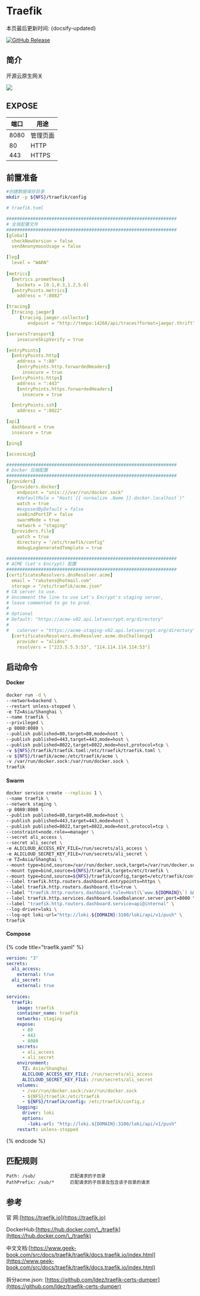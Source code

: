 # Traefik

本页最后更新时间: {docsify-updated}

[![GitHub Release](https://img.shields.io/github/release/traefik/traefik.svg)](https://github.com/traefik/traefik/releases/latest)

## 简介

开源云原生网关

![](../../images/traefik-screenshot.webp)

## EXPOSE

| 端口   | 用途    |
| ---- | ----- |
| 8080 | 管理页面  |
| 80   | HTTP  |
| 443  | HTTPS |



## 前置准备

```bash
#创建数据保存目录
mkdir -p ${NFS}/traefik/config
```

```yaml
# traefik.toml

################################################################
# 全局配置文件
################################################################
[global]
  checkNewVersion = false
  sendAnonymousUsage = false

[log]
  level = "WARN"
  
[metrics]
  [metrics.prometheus]
    buckets = [0.1,0.3,1.2,5.0]
  [entryPoints.metrics]
    address = ":8082"

[tracing]
  [tracing.jaeger]
     [tracing.jaeger.collector]
        endpoint = "http://tempo:14268/api/traces?format=jaeger.thrift"

[serversTransport]
	insecureSkipVerify = true

[entryPoints]
  [entryPoints.http]
    address = ":80"
    [entryPoints.http.forwardedHeaders]
      insecure = true
  [entryPoints.https]
    address = ":443"
    [entryPoints.https.forwardedHeaders]
      insecure = true

  [entryPoints.ssh]
    address = ":8022"

[api]
  dashboard = true
  insecure = true

[ping]

[accessLog]

################################################################
# Docker 后端配置
################################################################
[providers]
  [providers.docker]
    endpoint = "unix:///var/run/docker.sock"
    #defaultRule = "Host(`{{ normalize .Name }}.docker.localhost`)"
    watch = true
    #exposedByDefault = false
    useBindPortIP = false
    swarmMode = true
    network = "staging"
  [providers.file]
    watch = true
    directory = "/etc/traefik/config"
    debugLogGeneratedTemplate = true

################################################################
# ACME (Let's Encrypt) 配置
################################################################
[certificatesResolvers.dnsResolver.acme]
  email = "rakutens@hotmail.com"
  storage = "/etc/traefik/acme.json"
# CA server to use.
# Uncomment the line to use Let's Encrypt's staging server,
# leave commented to go to prod.
#
# Optional
# Default: "https://acme-v02.api.letsencrypt.org/directory"
#
#	caServer = "https://acme-staging-v02.api.letsencrypt.org/directory"
  [certificatesResolvers.dnsResolver.acme.dnsChallenge]
    provider = "alidns"
    resolvers = ["223.5.5.5:53", "114.114.114.114:53"]

```

## 启动命令

<!-- tabs:start -->
#### **Docker**


```bash
docker run -d \
--network=backend \
--restart unless-stopped \
-e TZ=Asia/Shanghai \
--name traefik \
--privileged \
-p 8080:8080 \
--publish published=80,target=80,mode=host \
--publish published=443,target=443,mode=host \
--publish published=8022,target=8022,mode=host,protocol=tcp \
-v ${NFS}/traefik/traefik.toml:/etc/traefik/traefik.toml \
-v ${NFS}/traefik/acme:/etc/traefik/acme \
-v /var/run/docker.sock:/var/run/docker.sock \
traefik
```


#### **Swarm**
```bash
docker service create --replicas 1 \
--name traefik \
--network staging \
-p 8080:8080 \
--publish published=80,target=80,mode=host \
--publish published=443,target=443,mode=host \
--publish published=8022,target=8022,mode=host,protocol=tcp \
--constraint=node.role==manager \
--secret ali_access \
--secret ali_secret \
-e ALICLOUD_ACCESS_KEY_FILE=/run/secrets/ali_access \
-e ALICLOUD_SECRET_KEY_FILE=/run/secrets/ali_secret \
-e TZ=Asia/Shanghai \
--mount type=bind,source=/var/run/docker.sock,target=/var/run/docker.sock \
--mount type=bind,source=${NFS}/traefik,target=/etc/traefik \
--mount type=bind,source=${NFS}/traefik/config,target=/etc/traefik/config,readonly \
--label traefik.http.routers.dashboard.entrypoints=https \
--label traefik.http.routers.dashboard.tls=true \
--label "traefik.http.routers.dashboard.rule=Host(\`www.${DOMAIN}\`) && (PathPrefix(\`/api\`) || PathPrefix(\`/dashboard\`))" \
--label traefik.http.services.dashboard.loadbalancer.server.port=8080 \
--label "traefik.http.routers.dashboard.service=api@internal" \
--log-driver=loki \
--log-opt loki-url="http://loki.${DOMAIN}:3100/loki/api/v1/push" \
traefik
```


#### **Compose**
{% code title="traefik.yaml" %}
```yaml
version: "3"
secrets: 
  ali_access: 
    external: true
  ali_secret: 
    external: true
    
services: 
  traefik: 
    image: traefik
    container_name: traefik
    networks: staging
    expose:
      - 80
      - 443
      - 8080
    secrets: 
      - ali_access
      - ali_secret
    environment: 
      TZ: Asia/Shanghai
      ALICLOUD_ACCESS_KEY_FILE: /run/secrets/ali_access
      ALICLOUD_SECRET_KEY_FILE: /run/secrets/ali_secret
    volumes: 
      - /var/run/docker.sock:/var/run/docker.sock
      - ${NFS}/traefik:/etc/traefik
      - ${NFS}/traefik/config: /etc/traefik/config,z
    logging: 
      driver: loki
      options: 
        -loki-url: "http://loki.${DOMAIN}:3100/loki/api/v1/push"
    restart: unless-stopped
```
{% endcode %}

<!-- tabs:end -->

## 匹配规则

```
Path: /sub/             匹配请求的子目录
PathPrefix: /sub/*      匹配请求的子目录及包含该子目录的请求
```

## 参考

官 网:[https://traefik.io](https://traefik.io)

DockerHub:[https://hub.docker.com/\_/traefik](https://hub.docker.com/\_/traefik)

中文文档:[https://www.geek-book.com/src/docs/traefik/traefik/docs.traefik.io/index.html](https://www.geek-book.com/src/docs/traefik/traefik/docs.traefik.io/index.html)

拆分acme.json: [https://github.com/ldez/traefik-certs-dumper](https://github.com/ldez/traefik-certs-dumper)